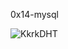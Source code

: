 0x14-mysql

![KkrkDHT](https://github.com/hyper-ayoub/alx-system_engineering-devops/assets/133155846/713e4fdb-9cae-451a-a34a-c364689d0840)
